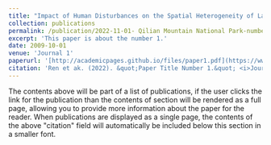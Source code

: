 ```yaml
---
title: "Impact of Human Disturbances on the Spatial Heterogeneity of Landscape Fragmentation in Qilian Mountain National Park, China"
collection: publications
permalink: /publication/2022-11-01- Qilian Mountain National Park-number-1
excerpt: 'This paper is about the number 1.'
date: 2009-10-01
venue: 'Journal 1'
paperurl: '[http://academicpages.github.io/files/paper1.pdf](https://www.mdpi.com/2073-445X/11/11/2087)'
citation: 'Ren et ak. (2022). &quot;Paper Title Number 1.&quot; <i>Journal 1</i>. 1(1).'
---
```


The contents above will be part of a list of publications, if the user clicks the link for the publication than the contents of section will be rendered as a full page, allowing you to provide more information about the paper for the reader. When publications are displayed as a single page, the contents of the above "citation" field will automatically be included below this section in a smaller font.
